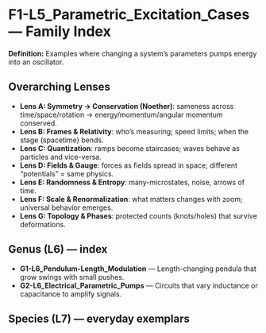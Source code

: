 # F1-L5_Parametric_Excitation_Cases — Family Index
**Definition:** Examples where changing a system’s parameters pumps energy into an oscillator.

## Overarching Lenses

- **Lens A: Symmetry -> Conservation (Noether)**: sameness across time/space/rotation → energy/momentum/angular momentum conserved.
- **Lens B: Frames & Relativity**: who’s measuring; speed limits; when the stage (spacetime) bends.
- **Lens C: Quantization**: ramps become staircases; waves behave as particles and vice-versa.
- **Lens D: Fields & Gauge**: forces as fields spread in space; different “potentials” = same physics.
- **Lens E: Randomness & Entropy**: many-microstates, noise, arrows of time.
- **Lens F: Scale & Renormalization**: what matters changes with zoom; universal behavior emerges.
- **Lens G: Topology & Phases**: protected counts (knots/holes) that survive deformations.

## Genus (L6) — index
- **G1-L6_Pendulum-Length_Modulation** — Length-changing pendula that grow swings with small pushes.
- **G2-L6_Electrical_Parametric_Pumps** — Circuits that vary inductance or capacitance to amplify signals.

## Species (L7) — everyday exemplars
